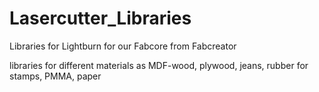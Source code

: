 # Lasercutter_Libraries
Libraries for Lightburn for our Fabcore from Fabcreator 

libraries for different materials as MDF-wood, plywood, jeans, rubber for stamps, PMMA, paper
